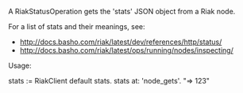 A RiakStatusOperation gets the 'stats' JSON object from a Riak node.

For a list of stats and their meanings, see:
- http://docs.basho.com/riak/latest/dev/references/http/status/
- http://docs.basho.com/riak/latest/ops/running/nodes/inspecting/

Usage:

   stats := RiakClient default stats.
   stats at: 'node_gets'.  "=>  123"
